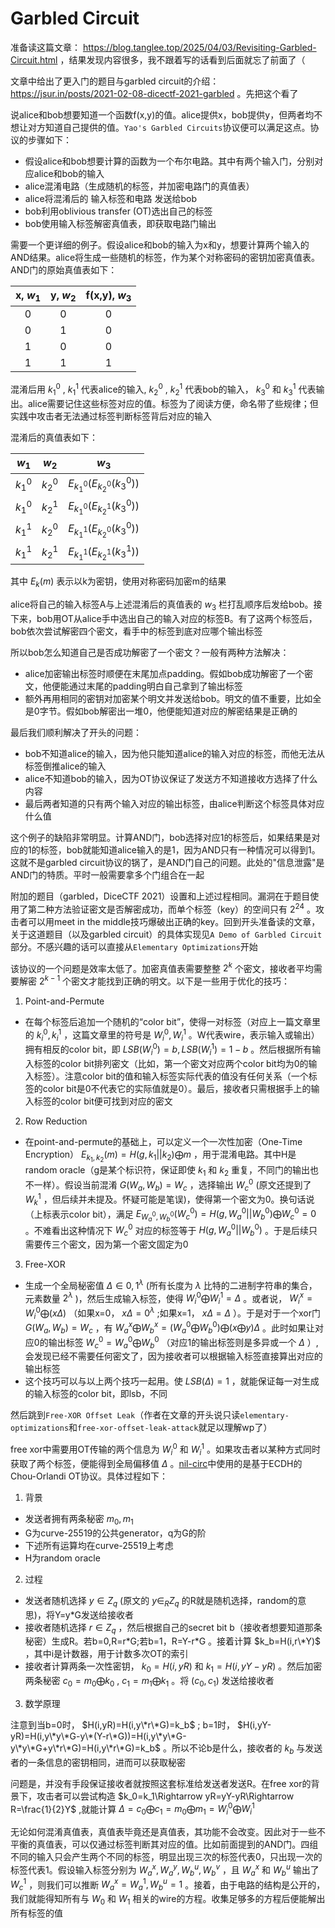 # Garbled Circuit

准备读这篇文章： https://blog.tanglee.top/2025/04/03/Revisiting-Garbled-Circuit.html ，结果发现内容很多，我不跟着写的话看到后面就忘了前面了（

文章中给出了更入门的题目与garbled circuit的介绍： https://jsur.in/posts/2021-02-08-dicectf-2021-garbled 。先把这个看了

说alice和bob想要知道一个函数f(x,y)的值。alice提供x，bob提供y，但两者均不想让对方知道自己提供的值。`Yao's Garbled Circuits`协议便可以满足这点。协议的步骤如下：
- 假设alice和bob想要计算的函数为一个布尔电路。其中有两个输入门，分别对应alice和bob的输入
- alice混淆电路（生成随机的标签，并加密电路门的真值表）
- alice将混淆后的 输入标签和电路 发送给bob
- bob利用oblivious transfer (OT)选出自己的标签
- bob使用输入标签解密真值表，即获取电路门输出

需要一个更详细的例子。假设alice和bob的输入为x和y，想要计算两个输入的AND结果。alice将生成一些随机的标签，作为某个对称密码的密钥加密真值表。AND门的原始真值表如下：

|x, $w_1$ |y, $w_2$ |f(x,y), $w_3$ |
|:-:|:-:|:-:|
|0|0|0|
|0|1|0|
|1|0|0|
|1|1|1|

混淆后用 $k_1^0$ , $k_1^1$ 代表alice的输入, $k_2^0$ , $k_2^1$ 代表bob的输入， $k_3^0$ 和 $k_3^1$ 代表输出。alice需要记住这些标签对应的值。标签为了阅读方便，命名带了些规律；但实践中攻击者无法通过标签判断标签背后对应的输入

混淆后的真值表如下：

| $w_1$ | $w_2$ | $w_3$ |
|:-:|:-:|:-:|
| $k_1^0$ | $k_2^0$ | $E_{k_1^0}(E_{k_2^0}(k_3^0))$ |
| $k_1^0$ | $k_2^1$ | $E_{k_1^0}(E_{k_2^1}(k_3^0))$ |
| $k_1^1$ | $k_2^0$ | $E_{k_1^1}(E_{k_2^0}(k_3^0))$ |
| $k_1^1$ | $k_2^1$ | $E_{k_1^1}(E_{k_2^1}(k_3^1))$ |

其中 $E_k(m)$ 表示以k为密钥，使用对称密码加密m的结果

alice将自己的输入标签A与上述混淆后的真值表的 $w_3$ 栏打乱顺序后发给bob。接下来，bob用OT从alice手中选出自己的输入对应的标签B。有了这两个标签后，bob依次尝试解密四个密文，看手中的标签到底对应哪个输出标签

所以bob怎么知道自己是否成功解密了一个密文？一般有两种方法解决：
- alice加密输出标签时顺便在末尾加点padding。假如bob成功解密了一个密文，他便能通过末尾的padding明白自己拿到了输出标签
- 额外再用相同的密钥对加密某个明文并发送给bob。明文的值不重要，比如全是0字节。假如bob解密出一堆0，他便能知道对应的解密结果是正确的

最后我们顺利解决了开头的问题：
- bob不知道alice的输入，因为他只能知道alice的输入对应的标签，而他无法从标签倒推alice的输入
- alice不知道bob的输入，因为OT协议保证了发送方不知道接收方选择了什么内容
- 最后两者知道的只有两个输入对应的输出标签，由alice判断这个标签具体对应什么值

这个例子的缺陷非常明显。计算AND门，bob选择对应1的标签后，如果结果是对应的1的标签，bob就能知道alice输入的是1，因为AND只有一种情况可以得到1。这就不是garbled circuit协议的锅了，是AND门自己的问题。此处的"信息泄露"是AND门的特质。平时一般需要拿多个门组合在一起

附加的题目（garbled，DiceCTF 2021）设置和上述过程相同。漏洞在于题目使用了第二种方法验证密文是否解密成功，而单个标签（key）的空间只有 $2^{24}$ 。攻击者可以用meet in the middle技巧爆破出正确的key。回到开头准备读的文章，关于这道题目（以及garbled circuit）的具体实现见`A Demo of Garbled Circuit`部分。不感兴趣的话可以直接从`Elementary Optimizations`开始

该协议的一个问题是效率太低了。加密真值表需要整整 $2^k$ 个密文，接收者平均需要解密 $2^{k-1}$ 个密文才能找到正确的明文。以下是一些用于优化的技巧：

1. Point-and-Permute
- 在每个标签后追加一个随机的“color bit”，使得一对标签（对应上一篇文章里的 $k_i^0,k_i^1$ ，这篇文章里的符号是 $W_i^0,W_i^1$ 。W代表wire，表示输入或输出）拥有相反的color bit，即 $LSB(W_i^0)=b,LSB(W_i^1)=1-b$ 。然后根据所有输入标签的color bit排列密文（比如，第一个密文对应两个color bit均为0的输入标签）。注意color bit的值和输入标签实际代表的值没有任何关系（一个标签的color bit是0不代表它的实际值就是0）。最后，接收者只需根据手上的输入标签的color bit便可找到对应的密文
2. Row Reduction
- 在point-and-permute的基础上，可以定义一个一次性加密（One-Time Encryption） $E_{k_1,k_2}(m)=H(g,k_1||k_2)\bigoplus m$ ，用于混淆电路。其中H是random oracle（g是某个标识符，保证即使 $k_1$ 和 $k_2$ 重复，不同门的输出也不一样）。假设当前混淆 $G(W_a,W_b)=W_c$ ，选择输出 $W_c^0$ (原文还提到了 $W_k^1$ ，但后续并未提及。怀疑可能是笔误)，使得第一个密文为0。换句话说（上标表示color bit），满足 $E_{W_a^0,W_b^0}(W_c^0)=H(g,W_a^0||W_b^0)\bigoplus W_c^0=0$ 。不难看出这种情况下 $W_c^0$ 对应的标签等于 $H(g,W_a^0||W_b^0)$ 。于是后续只需要传三个密文，因为第一个密文固定为0
3. Free-XOR
- 生成一个全局秘密值 $\Delta\in 0,1^{\lambda}$ (所有长度为 $\lambda$ 比特的二进制字符串的集合，元素数量 $2^{\lambda}$ )，然后生成输入标签，使得 $W_i^0\bigoplus W_i^1=\Delta$ 。或者说， $W_i^x=W_i^0\bigoplus(x\Delta)$ （如果x=0， $x\Delta=0^{\lambda}$ ;如果x=1， $x\Delta=\Delta$ ）。于是对于一个xor门 $G(W_a,W_b)=W_c$ ，有 $W_a^x\bigoplus W_b^x=(W_a^0\bigoplus W_b^0)\bigoplus(x\bigoplus y)\Delta$ 。此时如果让对应0的输出标签 $W_c^0=W_a^0\bigoplus W_b^0$ （对应1的输出标签则是多异或一个 $\Delta$ ）,会发现已经不需要任何密文了，因为接收者可以根据输入标签直接算出对应的输出标签
- 这个技巧可以与以上两个技巧一起用。使 $LSB(\Delta)=1$ ，就能保证每一对生成的输入标签的color bit，即lsb，不同

然后跳到`Free-XOR Offset Leak`（作者在文章的开头说只读`elementary-optimizations`和`free-xor-offset-leak-attack`就足以理解wp了）

free xor中需要用OT传输的两个信息为 $W_i^0$ 和 $W_i^1$ 。如果攻击者以某种方式同时获取了两个标签，便能得到全局偏移值 $\Delta$ 。[nil-circ](https://github.com/defund/ctf/tree/master/dicectf-quals-2025/nil-circ)中使用的是基于ECDH的Chou-Orlandi OT协议。具体过程如下：

1. 背景
- 发送者拥有两条秘密 $m_0,m_1$
- G为curve-25519的公共generator，q为G的阶
- 下述所有运算均在curve-25519上考虑
- H为random oracle
2. 过程
- 发送者随机选择 $y\in Z_q$ (原文的 $y\in_R Z_q$ 的R就是随机选择，random的意思)，将Y=y\*G发送给接收者
- 接收者随机选择 $r\in Z_q$ ，然后根据自己的secret bit b（接收者想要知道那条秘密）生成R。若b=0,R=r\*G;若b=1，R=Y-r\*G 。接着计算 $k_b=H(i,r\*Y)$ ，其中i是计数器，用于计数多次OT的索引
- 接收者计算两条一次性密钥， $k_0=H(i,yR)$ 和 $k_1=H(i,yY-yR)$ 。然后加密两条秘密 $c_0=m_0\bigoplus k_0$ , $c_1=m_1\bigoplus k_1$ 。将 $(c_0,c_1)$ 发送给接收者
3. 数学原理

注意到当b=0时， $H(i,yR)=H(i,y\*r\*G)=k_b$ ; b=1时， $H(i,yY-yR)=H(i,y\*y\*G-y\*(Y-r\*G))=H(i,y\*y\*G-y\*y\*G+y\*r\*G)=H(i,y\*r\*G)=k_b$ 。所以不论b是什么，接收者的 $k_b$ 与发送者的一条信息的密钥相同，进而可以获取秘密

问题是，并没有手段保证接收者就按照这套标准给发送者发送R。在free xor的背景下，攻击者可以尝试构造 $k_0=k_1\Rightarrow yR=yY-yR\Rightarrow R=\frac{1}{2}Y$ ,就能计算 $\Delta=c_0\bigoplus c_1=m_0\bigoplus m_1=W_i^0\bigoplus W_i^1$

无论如何混淆真值表，真值表毕竟还是真值表，其功能不会改变。因此对于一些不平衡的真值表，可以仅通过标签判断其对应的值。比如前面提到的AND门。四组不同的输入只会产生两个不同的标签，明显出现三次的标签代表0，只出现一次的标签代表1。假设输入标签分别为 $W_a^x,W_a^y,W_b^u,W_b^v$ ，且 $W_a^x$ 和 $W_b^u$ 输出了 $W_c^1$ ，则我们可以推断 $W_a^x=W_a^1,W_b^u=1$ 。接着，由于电路的结构是公开的，我们就能得知所有与 $W_0$ 和 $W_1$ 相关的wire的方程。收集足够多的方程后便能解出所有标签的值